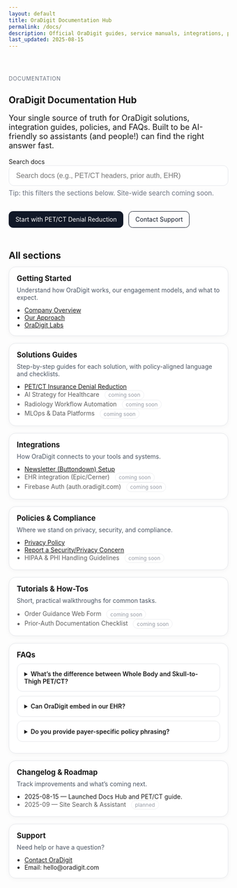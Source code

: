 ```yaml
---
layout: default
title: OraDigit Documentation Hub
permalink: /docs/
description: Official OraDigit guides, service manuals, integrations, policies, and FAQs.
last_updated: 2025-08-15
---
```


<!-- ─────────────────────────────
  Docs Hub — self-contained styles
────────────────────────────── -->
<style>
  .docs-hero { padding: 2rem 0 1rem; }
  .docs-hero h1 { margin-bottom: .5rem; }
  .docs-hero p.lead { font-size: 1.125rem; max-width: 60ch; }

  .docs-search { margin: 1rem 0 2rem; }
  .docs-search input {
    width: 100%;
    max-width: 640px;
    padding: .85rem 1rem;
    border: 1px solid #e5e7eb;
    border-radius: .75rem;
    font-size: 1rem;
  }

  .cards-grid {
    display: grid;
    grid-template-columns: repeat(auto-fill, minmax(280px, 1fr));
    gap: 1rem;
  }
  .doc-card {
    border: 1px solid #e5e7eb;
    border-radius: 1rem;
    padding: 1rem 1.1rem;
    background: #fff;
    box-shadow: 0 2px 12px rgba(0,0,0,.04);
    transition: box-shadow .2s ease, transform .15s ease;
  }
  .doc-card:hover { box-shadow: 0 6px 20px rgba(0,0,0,.08); transform: translateY(-2px); }
  .doc-card h3 { margin: 0 0 .5rem; font-size: 1.05rem; }
  .doc-card p { margin: 0 0 .75rem; color: #4b5563; }
  .doc-card ul { margin: 0; padding-left: 1.1rem; }
  .label {
    display: inline-block; font-size: .75rem; padding: .15rem .5rem; border-radius: 999px;
    border: 1px solid #e5e7eb; color: #6b7280; margin-left: .5rem;
  }
  .muted { color: #6b7280; font-size: .95rem; }
  .coming { opacity: .7; }
  .kicker { text-transform: uppercase; letter-spacing: .06em; font-size: .78rem; color: #6b7280; margin-bottom: .2rem; }
  .cta-row { display: flex; gap: .75rem; flex-wrap: wrap; margin-top: .75rem; }
  .btn {
    display: inline-block; padding: .6rem .9rem; border-radius: .6rem;
    border: 1px solid #111827; text-decoration: none; color: #111827;
  }
  .btn-primary { background: #111827; color: #fff; }
  .section-title { margin-top: 2.2rem; margin-bottom: .8rem; }
  .faq details { border: 1px solid #e5e7eb; padding: .9rem 1rem; border-radius: .75rem; margin: .6rem 0; }
  .faq summary { font-weight: 600; cursor: pointer; }
  @media (prefers-color-scheme: dark) {
    .doc-card { background: #0b0b0b; border-color: #1f2937; }
    .docs-search input { background: #0b0b0b; color: #e5e7eb; border-color: #1f2937; }
    .btn { border-color: #e5e7eb; color: #e5e7eb; }
    .btn-primary { background: #e5e7eb; color: #0b0b0b; }
  }
</style>

<section class="container docs-hero">
  <p class="kicker">Documentation</p>
  <h1>OraDigit Documentation Hub</h1>
  <p class="lead">
    Your single source of truth for OraDigit solutions, integration guides, policies, and FAQs.
    Built to be AI-friendly so assistants (and people!) can find the right answer fast.
  </p>
  <div class="docs-search" role="search" aria-label="Search docs">
    <label for="docsSearch" class="sr-only">Search docs</label>
    <input id="docsSearch" type="search" placeholder="Search docs (e.g., PET/CT headers, prior auth, EHR)">
    <p class="muted" style="margin-top:.4rem">Tip: this filters the sections below. Site-wide search coming soon.</p>
  </div>

  <div class="cta-row">
    <a class="btn btn-primary" href="/solutions/pet-ct-denial-reduction/">Start with PET/CT Denial Reduction</a>
    <a class="btn" href="/contact/">Contact Support</a>
  </div>
</section>

<h2 class="container section-title">All sections</h2>
<section class="container cards-grid" id="docsGrid">
  <!-- Getting Started -->
  <article class="doc-card" data-keywords="get started overview approach engagement onboarding what we do">
    <h3>Getting Started</h3>
    <p>Understand how OraDigit works, our engagement models, and what to expect.</p>
    <ul>
      <li><a href="/overview/">Company Overview</a></li>
      <li><a href="/approach/">Our Approach</a></li>
      <li><a href="/labs/">OraDigit Labs</a></li>
    </ul>
  </article>

  <!-- Solutions Guides -->
  <article class="doc-card" data-keywords="pet ct denial headers reasons policy oncology skull to thigh whole body">
    <h3>Solutions Guides</h3>
    <p>Step-by-step guides for each solution, with policy-aligned language and checklists.</p>
    <ul>
      <li><a href="/solutions/pet-ct-denial-reduction/">PET/CT Insurance Denial Reduction</a></li>
      <li class="coming">AI Strategy for Healthcare <span class="label">coming soon</span></li>
      <li class="coming">Radiology Workflow Automation <span class="label">coming soon</span></li>
      <li class="coming">MLOps & Data Platforms <span class="label">coming soon</span></li>
    </ul>
  </article>

  <!-- Integrations -->
  <article class="doc-card" data-keywords="integration epic cerner ehr buttondown firebase auth newsletter embed api">
    <h3>Integrations</h3>
    <p>How OraDigit connects to your tools and systems.</p>
    <ul>
      <li><a href="/subscribe/">Newsletter (Buttondown) Setup</a></li>
      <li class="coming">EHR integration (Epic/Cerner) <span class="label">coming soon</span></li>
      <li class="coming">Firebase Auth (auth.oradigit.com) <span class="label">coming soon</span></li>
    </ul>
  </article>

  <!-- Policies & Compliance -->
  <article class="doc-card" data-keywords="privacy policy terms cookies compliance hipaa phi security data handling">
    <h3>Policies &amp; Compliance</h3>
    <p>Where we stand on privacy, security, and compliance.</p>
    <ul>
      <li><a href="/privacy/">Privacy Policy</a></li>
      <li><a href="/contact/">Report a Security/Privacy Concern</a></li>
      <li class="coming">HIPAA &amp; PHI Handling Guidelines <span class="label">coming soon</span></li>
    </ul>
  </article>

  <!-- Tutorials -->
  <article class="doc-card" data-keywords="tutorial how-to ordering form prior auth documentation phrases examples">
    <h3>Tutorials &amp; How-Tos</h3>
    <p>Short, practical walkthroughs for common tasks.</p>
    <ul>
      <li class="coming">Order Guidance Web Form <span class="label">coming soon</span></li>
      <li class="coming">Prior-Auth Documentation Checklist <span class="label">coming soon</span></li>
    </ul>
  </article>

  <!-- FAQs -->
  <article class="doc-card" data-keywords="faq questions answers approvals denials payer wording coverage">
    <h3>FAQs</h3>
    <div class="faq">
      <details>
        <summary>What’s the difference between Whole Body and Skull-to-Thigh PET/CT?</summary>
        <p>“Whole Body” includes head and extremities; most oncology protocols use Skull-to-Thigh unless payer/indication requires otherwise.</p>
      </details>
      <details>
        <summary>Can OraDigit embed in our EHR?</summary>
        <p>Yes. We can present order guidance as a link-out or an embedded web view; details vary by EHR.</p>
      </details>
      <details>
        <summary>Do you provide payer-specific policy phrasing?</summary>
        <p>Yes. We maintain lightweight, updateable modules that mirror payer language to reduce avoidable denials.</p>
      </details>
    </div>
  </article>

  <!-- Changelog -->
  <article class="doc-card" data-keywords="changelog release notes roadmap updates">
    <h3>Changelog &amp; Roadmap</h3>
    <p>Track improvements and what’s coming next.</p>
    <ul>
      <li>2025-08-15 — Launched Docs Hub and PET/CT guide.</li>
      <li class="coming">2025-09 — Site Search & Assistant <span class="label">planned</span></li>
    </ul>
  </article>

  <!-- Support -->
  <article class="doc-card" data-keywords="support contact help email schedule call consult">
    <h3>Support</h3>
    <p>Need help or have a question?</p>
    <ul>
      <li><a href="/contact/">Contact OraDigit</a></li>
      <li>Email: hello@oradigit.com</li>
    </ul>
  </article>
</section>

<!-- JSON-LD to describe this as a docs collection for AI/search -->
<script type="application/ld+json">
{
  "@context":"https://schema.org",
  "@type":"CollectionPage",
  "name":"OraDigit Documentation Hub",
  "url":"https://oradigit.com/docs/",
  "about":{
    "@type":"Organization",
    "name":"OraDigit",
    "url":"https://oradigit.com"
  },
  "hasPart":[
    {"@type":"WebPage","name":"PET/CT Insurance Denial Reduction","url":"https://oradigit.com/solutions/pet-ct-denial-reduction/"},
    {"@type":"WebPage","name":"Policies","url":"https://oradigit.com/privacy/"},
    {"@type":"WebPage","name":"Support","url":"https://oradigit.com/contact/"}
  ]
}
</script>

<!-- Client-side filter for the grid -->
<script>
  (function () {
    var input = document.getElementById('docsSearch');
    var grid = document.getElementById('docsGrid');
    if (!input || !grid) return;
    var cards = Array.prototype.slice.call(grid.querySelectorAll('.doc-card'));
    input.addEventListener('input', function (e) {
      var q = (e.target.value || '').toLowerCase().trim();
      cards.forEach(function (card) {
        var keys = (card.getAttribute('data-keywords') || '').toLowerCase();
        var text = card.textContent.toLowerCase();
        var match = !q || keys.indexOf(q) !== -1 || text.indexOf(q) !== -1;
        card.style.display = match ? '' : 'none';
      });
    });
  })();
</script>

